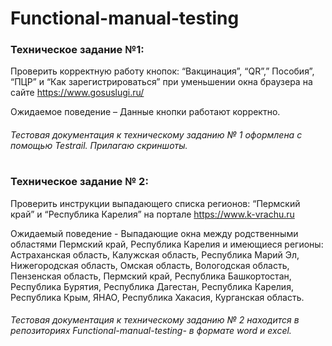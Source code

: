 # Functional-manual-testing

### Техническое задание №1:
Проверить корректную работу кнопок: “Вакцинация”, “QR”,” Пособия”, “ПЦР” и “Как зарегистрироваться” при уменьшении окна браузера на сайте https://www.gosuslugi.ru/  

Ожидаемое поведение – Данные кнопки работают корректно. 

###### Тестовая документация к техническому заданию № 1 оформлена с помощью Testrail. Прилагаю скриншоты.
#
### Техническое задание № 2:

Проверить инструкции выпадающего списка регионов: “Пермский край” и “Республика Карелия” на портале https://www.k-vrachu.ru

Ожидаемый поведение - Выпадающие окна между родственными областями Пермский край,  Республика Карелия и имеющиеся регионы: Астраханская область, Калужская область, Республика Марий Эл, Нижегородская область, Омская область, Вологодская область, Пензенская область, Пермский край, Республика Башкортостан, Республика Бурятия, Республика Дагестан, Республика Карелия, Республика Крым, ЯНАО, Республика Хакасия, Курганская область.

###### Тестовая документация к техническому заданию № 2 находится в репозиториях Functional-manual-testing- в формате word и excel.
